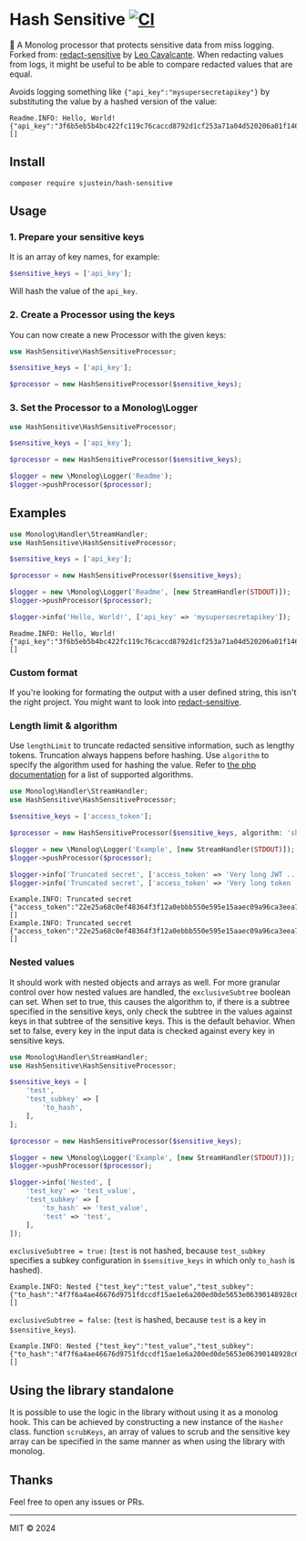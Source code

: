 # Hash Sensitive [![CI](https://github.com/Sjustein/hash-sensitive/actions/workflows/ci.yml/badge.svg)](https://github.com/Sjustein/hash-sensitive/actions/workflows/ci.yml)

🙈 A Monolog processor that protects sensitive data from miss logging. Forked from: [redact-sensitive](https://github.com/leocavalcante/redact-sensitive) by [Leo Cavalcante](https://github.com/leocavalcante).
When redacting values from logs, it might be useful to be able to compare redacted values that are equal.

Avoids logging something like `{"api_key":"mysupersecretapikey"}` by substituting the value by a hashed version of the value:
```text
Readme.INFO: Hello, World! {"api_key":"3f6b5eb5b4bc422fc119c76caccd8792d1cf253a71a04d520206a01f1463ca41"} []
```

## Install
```shell
composer require sjustein/hash-sensitive
```

## Usage

### 1. Prepare your sensitive keys

It is an array of key names, for example:
```php
$sensitive_keys = ['api_key'];
```
Will hash the value of the `api_key`.

### 2. Create a Processor using the keys

You can now create a new Processor with the given keys:

```php
use HashSensitive\HashSensitiveProcessor;

$sensitive_keys = ['api_key'];

$processor = new HashSensitiveProcessor($sensitive_keys);
```

### 3. Set the Processor to a Monolog\Logger

```php
use HashSensitive\HashSensitiveProcessor;

$sensitive_keys = ['api_key'];

$processor = new HashSensitiveProcessor($sensitive_keys);

$logger = new \Monolog\Logger('Readme');
$logger->pushProcessor($processor);
```

## Examples

```php
use Monolog\Handler\StreamHandler;
use HashSensitive\HashSensitiveProcessor;

$sensitive_keys = ['api_key'];

$processor = new HashSensitiveProcessor($sensitive_keys);

$logger = new \Monolog\Logger('Readme', [new StreamHandler(STDOUT)]);
$logger->pushProcessor($processor);

$logger->info('Hello, World!', ['api_key' => 'mysupersecretapikey']);
```
```text
Readme.INFO: Hello, World! {"api_key":"3f6b5eb5b4bc422fc119c76caccd8792d1cf253a71a04d520206a01f1463ca41"} []
```

### Custom format
If you're looking for formating the output with a user defined string, this isn't the right project.
You might want to look into [redact-sensitive](https://github.com/leocavalcante/redact-sensitive).

### Length limit & algorithm

Use `lengthLimit` to truncate redacted sensitive information, such as lengthy tokens. Truncation always happens before hashing.
Use `algorithm` to specify the algorithm used for hashing the value. Refer to [the php documentation](https://www.php.net/manual/en/function.hash-algos.php) for a list of supported algorithms.

```php
use Monolog\Handler\StreamHandler;
use HashSensitive\HashSensitiveProcessor;

$sensitive_keys = ['access_token'];

$processor = new HashSensitiveProcessor($sensitive_keys, algorithm: 'sha256', lengthLimit: 5);

$logger = new \Monolog\Logger('Example', [new StreamHandler(STDOUT)]);
$logger->pushProcessor($processor);

$logger->info('Truncated secret', ['access_token' => 'Very long JWT ...']);
$logger->info('Truncated secret', ['access_token' => 'Very long token ...']);
```
```text
Example.INFO: Truncated secret {"access_token":"22e25a68c0ef48364f3f12a0ebbb550e595e15aaec09a96ca3eea7d78daa2b72"} []
Example.INFO: Truncated secret {"access_token":"22e25a68c0ef48364f3f12a0ebbb550e595e15aaec09a96ca3eea7d78daa2b72"} []
```

### Nested values

It should work with nested objects and arrays as well. For more granular control over how nested values are handled,
the `exclusiveSubtree` boolean can set. When set to true, this causes the algorithm to, if there is a subtree specified
in the sensitive keys, only check the subtree in the values against keys in that subtree of the sensitive keys.
This is the default behavior.
When set to false, every key in the input data is checked against every key in sensitive keys.

```php
use Monolog\Handler\StreamHandler;
use HashSensitive\HashSensitiveProcessor;

$sensitive_keys = [
    'test',
    'test_subkey' => [
        'to_hash',
    ], 
];

$processor = new HashSensitiveProcessor($sensitive_keys);

$logger = new \Monolog\Logger('Example', [new StreamHandler(STDOUT)]);
$logger->pushProcessor($processor);

$logger->info('Nested', [
    'test_key' => 'test_value',
    'test_subkey' => [
        'to_hash' => 'test_value',
        'test' => 'test',
    ],
]);
```
`exclusiveSubtree = true:` (`test` is not hashed, because `test_subkey` specifies a subkey configuration in `$sensitive_keys` in which only `to_hash` is hashed).
```text
Example.INFO: Nested {"test_key":"test_value","test_subkey":{"to_hash":"4f7f6a4ae46676d9751fdccdf15ae1e6a200ed0de5653e06390148928c642006","test":"test"}} []
```
`exclusiveSubtree = false:` (`test` is hashed, because `test` is a key in `$sensitive_keys`).
```text
Example.INFO: Nested {"test_key":"test_value","test_subkey":{"to_hash":"4f7f6a4ae46676d9751fdccdf15ae1e6a200ed0de5653e06390148928c642006","test":"9f86d081884c7d659a2feaa0c55ad015a3bf4f1b2b0b822cd15d6c15b0f00a08"}} []
```

## Using the library standalone
It is possible to use the logic in the library without using it as a monolog hook. This can be achieved by constructing a new instance of the `Hasher` class.
function `scrubKeys`, an array of values to scrub and the sensitive key array can be specified in the same manner as when using the library with monolog.

## Thanks
Feel free to open any issues or PRs.

---
MIT &copy; 2024
